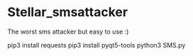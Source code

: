 # Stellar_smsattacker
The worst sms attacker but easy to use :)

 pip3 install requests
 pip3 install pyqt5-tools
 python3 SMS.py
